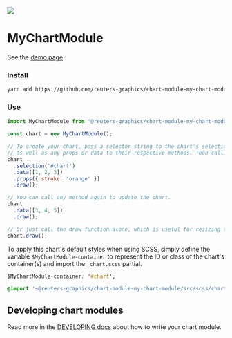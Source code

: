 ![](https://graphics.thomsonreuters.com/style-assets/images/logos/reuters-graphics-logo/svg/graphics-logo-color-dark.svg)

# MyChartModule

See the [demo page](https://reuters-graphics.github.io/chart-module-my-chart-module/).

### Install

```bash
yarn add https://github.com/reuters-graphics/chart-module-my-chart-module.git
```

### Use

```javascript
import MyChartModule from '@reuters-graphics/chart-module-my-chart-module';

const chart = new MyChartModule();

// To create your chart, pass a selector string to the chart's selection method,
// as well as any props or data to their respective methods. Then call draw.
chart
  .selection('#chart')
  .data([1, 2, 3])
  .props({ stroke: 'orange' })
  .draw();

// You can call any method again to update the chart.
chart
  .data([3, 4, 5])
  .draw();

// Or just call the draw function alone, which is useful for resizing the chart.
chart.draw();
```

To apply this chart's default styles when using SCSS, simply define the variable `$MyChartModule-container` to represent the ID or class of the chart's container(s) and import the `_chart.scss` partial.

```CSS
$MyChartModule-container: '#chart';

@import '~@reuters-graphics/chart-module-my-chart-module/src/scss/chart';
```

## Developing chart modules

Read more in the [DEVELOPING docs](./DEVELOPING.md) about how to write your chart module.
